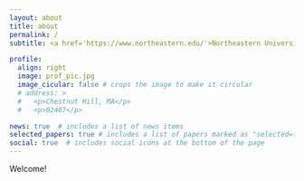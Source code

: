 ```yaml
---
layout: about
title: about
permalink: /
subtitle: <a href='https://www.northeastern.edu/'>Northeastern University</a>, Boston, MA.

profile:
  align: right
  image: prof_pic.jpg
  image_cicular: false # crops the image to make it circular
  # address: >
  #   <p>Chestnut Hill, MA</p>
  #   <p>02467</p>

news: true  # includes a list of news items
selected_papers: true # includes a list of papers marked as "selected={true}"
social: true  # includes social icons at the bottom of the page
---
```


Welcome!